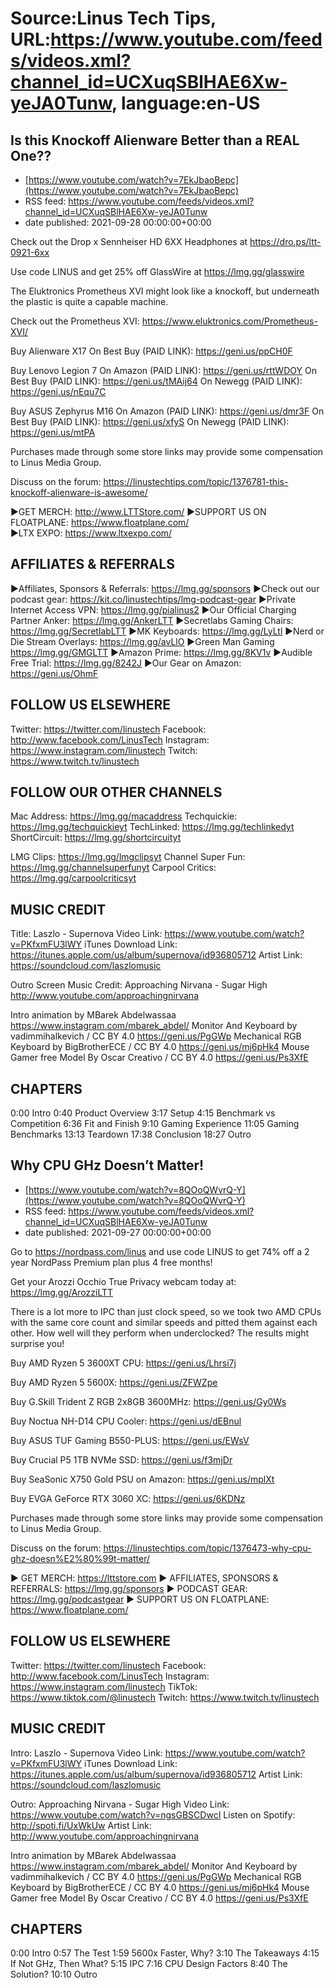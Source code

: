 # Source:Linus Tech Tips, URL:https://www.youtube.com/feeds/videos.xml?channel_id=UCXuqSBlHAE6Xw-yeJA0Tunw, language:en-US

## Is this Knockoff Alienware Better than a REAL One??
 - [https://www.youtube.com/watch?v=7EkJbaoBepc](https://www.youtube.com/watch?v=7EkJbaoBepc)
 - RSS feed: https://www.youtube.com/feeds/videos.xml?channel_id=UCXuqSBlHAE6Xw-yeJA0Tunw
 - date published: 2021-09-28 00:00:00+00:00

Check out the Drop x Sennheiser HD 6XX Headphones at https://dro.ps/ltt-0921-6xx

Use code LINUS and get 25% off GlassWire at https://lmg.gg/glasswire

The Eluktronics Prometheus XVI might look like a knockoff, but underneath the plastic is quite a capable machine.

Check out the Prometheus XVI: https://www.eluktronics.com/Prometheus-XVI/

Buy Alienware X17
On Best Buy (PAID LINK): https://geni.us/ppCH0F

Buy Lenovo Legion 7
On Amazon (PAID LINK): https://geni.us/rttWDOY
On Best Buy (PAID LINK): https://geni.us/tMAij64
On Newegg (PAID LINK): https://geni.us/nEqu7C

Buy ASUS Zephyrus M16
On Amazon (PAID LINK): https://geni.us/dmr3F
On Best Buy (PAID LINK): https://geni.us/xfyS
On Newegg (PAID LINK): https://geni.us/mtPA

Purchases made through some store links may provide some compensation to Linus Media Group.

Discuss on the forum: https://linustechtips.com/topic/1376781-this-knockoff-alienware-is-awesome/

►GET MERCH: http://www.LTTStore.com/
►SUPPORT US ON FLOATPLANE: https://www.floatplane.com/  
►LTX EXPO: https://www.ltxexpo.com/   

AFFILIATES & REFERRALS
---------------------------------------------------
►Affiliates, Sponsors & Referrals: https://lmg.gg/sponsors
►Check out our podcast gear: https://kit.co/linustechtips/lmg-podcast-gear
►Private Internet Access VPN: https://lmg.gg/pialinus2
►Our Official Charging Partner Anker: https://lmg.gg/AnkerLTT
►Secretlabs Gaming Chairs: https://lmg.gg/SecretlabLTT
►MK Keyboards: https://lmg.gg/LyLtl
►Nerd or Die Stream Overlays: https://lmg.gg/avLlO
►Green Man Gaming https://lmg.gg/GMGLTT
►Amazon Prime: https://lmg.gg/8KV1v
►Audible Free Trial: https://lmg.gg/8242J
►Our Gear on Amazon: https://geni.us/OhmF

FOLLOW US ELSEWHERE
---------------------------------------------------  
Twitter: https://twitter.com/linustech
Facebook: http://www.facebook.com/LinusTech
Instagram: https://www.instagram.com/linustech
Twitch: https://www.twitch.tv/linustech

FOLLOW OUR OTHER CHANNELS
---------------------------------------------------  
Mac Address: https://lmg.gg/macaddress
Techquickie: https://lmg.gg/techquickieyt
TechLinked: https://lmg.gg/techlinkedyt
ShortCircuit: https://lmg.gg/shortcircuityt

LMG Clips: https://lmg.gg/lmgclipsyt
Channel Super Fun: https://lmg.gg/channelsuperfunyt
Carpool Critics: https://lmg.gg/carpoolcriticsyt

MUSIC CREDIT
---------------------------------------------------  
Title: Laszlo - Supernova
Video Link: https://www.youtube.com/watch?v=PKfxmFU3lWY
iTunes Download Link: https://itunes.apple.com/us/album/supernova/id936805712
Artist Link: https://soundcloud.com/laszlomusic

Outro Screen Music Credit: Approaching Nirvana - Sugar High http://www.youtube.com/approachingnirvana

Intro animation by MBarek Abdelwassaa https://www.instagram.com/mbarek_abdel/
Monitor And Keyboard by vadimmihalkevich / CC BY 4.0  https://geni.us/PgGWp
Mechanical RGB Keyboard by BigBrotherECE / CC BY 4.0 https://geni.us/mj6pHk4
Mouse Gamer free Model By Oscar Creativo / CC BY 4.0 https://geni.us/Ps3XfE

CHAPTERS
---------------------------------------------------  
0:00 Intro
0:40 Product Overview
3:17 Setup
4:15 Benchmark vs Competition
6:36 Fit and Finish
9:10 Gaming Experience
11:05 Gaming Benchmarks
13:13 Teardown
17:38 Conclusion
18:27 Outro

## Why CPU GHz Doesn’t Matter!
 - [https://www.youtube.com/watch?v=8QOoQWvrQ-Y](https://www.youtube.com/watch?v=8QOoQWvrQ-Y)
 - RSS feed: https://www.youtube.com/feeds/videos.xml?channel_id=UCXuqSBlHAE6Xw-yeJA0Tunw
 - date published: 2021-09-27 00:00:00+00:00

Go to https://nordpass.com/linus and use code LINUS to get 74% off a 2 year NordPass Premium plan plus 4 free months!  

Get your Arozzi Occhio True Privacy webcam today at: https://lmg.gg/ArozziLTT

There is a lot more to IPC than just clock speed, so we took two AMD CPUs with the same core count and similar speeds and pitted them against each other. How well will they perform when underclocked? The results might surprise you!


Buy AMD Ryzen 5 3600XT CPU: https://geni.us/Lhrsi7j

Buy AMD Ryzen 5 5600X: https://geni.us/ZFWZpe

Buy G.Skill Trident Z RGB 2x8GB 3600MHz: https://geni.us/Gy0Ws

Buy Noctua NH-D14 CPU Cooler: https://geni.us/dEBnul

Buy ASUS TUF Gaming B550-PLUS: https://geni.us/EWsV

Buy Crucial P5 1TB NVMe SSD: https://geni.us/f3mjDr

Buy SeaSonic X750 Gold PSU on Amazon: https://geni.us/mplXt

Buy EVGA GeForce RTX 3060 XC: https://geni.us/6KDNz

Purchases made through some store links may provide some compensation to Linus Media Group.

Discuss on the forum: https://linustechtips.com/topic/1376473-why-cpu-ghz-doesn%E2%80%99t-matter/

► GET MERCH: https://lttstore.com
► AFFILIATES, SPONSORS & REFERRALS: https://lmg.gg/sponsors
► PODCAST GEAR: https://lmg.gg/podcastgear
► SUPPORT US ON FLOATPLANE: https://www.floatplane.com/

FOLLOW US ELSEWHERE
---------------------------------------------------  
Twitter: https://twitter.com/linustech
Facebook: http://www.facebook.com/LinusTech
Instagram: https://www.instagram.com/linustech
TikTok: https://www.tiktok.com/@linustech
Twitch: https://www.twitch.tv/linustech

MUSIC CREDIT
---------------------------------------------------
Intro: Laszlo - Supernova
Video Link: https://www.youtube.com/watch?v=PKfxmFU3lWY
iTunes Download Link: https://itunes.apple.com/us/album/supernova/id936805712
Artist Link: https://soundcloud.com/laszlomusic

Outro: Approaching Nirvana - Sugar High
Video Link: https://www.youtube.com/watch?v=ngsGBSCDwcI
Listen on Spotify: http://spoti.fi/UxWkUw
Artist Link: http://www.youtube.com/approachingnirvana

Intro animation by MBarek Abdelwassaa https://www.instagram.com/mbarek_abdel/
Monitor And Keyboard by vadimmihalkevich / CC BY 4.0  https://geni.us/PgGWp
Mechanical RGB Keyboard by BigBrotherECE / CC BY 4.0 https://geni.us/mj6pHk4
Mouse Gamer free Model By Oscar Creativo / CC BY 4.0 https://geni.us/Ps3XfE

CHAPTERS
---------------------------------------------------  
0:00 Intro
0:57 The Test
1:59 5600x Faster, Why?
3:10 The Takeaways
4:15 If Not GHz, Then What?
5:15 IPC
7:16 CPU Design Factors
8:40 The Solution?
10:10 Outro

